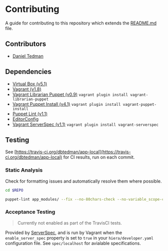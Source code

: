 
# Contributing

A guide for contributing to this repository which extends the [README.md](README.md) file. 

## Contributors

* [Daniel Tedman](http://danieltedman.com)

## Dependencies

* [Virtual Box (v5.1)](https://www.virtualbox.org/)
* [Vagrant (v1.8)](https://www.vagrantup.com)
* [Vagrant Librarian Puppet (v0.9)](https://github.com/mhahn/vagrant-librarian-puppet) `vagrant plugin install vagrant-librarian-puppet`
* [Vagrant Puppet Install (v4.1)](https://github.com/petems/vagrant-puppet-install) `vagrant plugin install vagrant-puppet-install`
* [Puppet Lint (v1.1)](http://puppet-lint.com/)
* [EditorConfig](http://editorconfig.org/#download)
* [Vagrant ServerSpec (v1.1)](https://github.com/jvoorhis/vagrant-serverspec) `vagrant plugin install vagrant-serverspec`

## Testing

See [https://travis-ci.org/dbtedman/app-local](https://travis-ci.org/dbtedman/app-local) for CI results, run on each commit.

### Static Analysis

Check for formatting issues and automatically resolve them where possible.

```bash
cd $REPO

puppet-lint app_modules/ --fix --no-80chars-check --no-variable_scope-check
```

### Acceptance Testing

> Currently not enabled as part of the TravisCI tests.

Provided by [ServerSpec](http://serverspec.org), and is run by Vagrant when the `enable_server_spec` property is set to `true` in your `hiera/developer.yaml` configuration file. See `spec/localhost` for avialable specifications.

